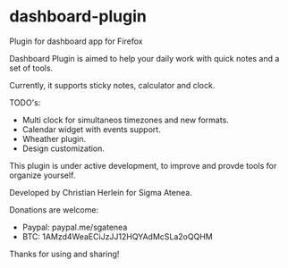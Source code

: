 # dashboard-plugin
Plugin for dashboard app for Firefox

Dashboard Plugin is aimed to help your daily work with quick notes and a set of tools.

Currently, it supports sticky notes, calculator and clock.

TODO's: 
- Multi clock for simultaneos timezones and new formats.
- Calendar widget with events support.
- Wheather plugin.
- Design customization.

This plugin is under active development, to improve and provde tools for organize yourself.

Developed by Christian Herlein for Sigma Atenea.

Donations are welcome:
- Paypal: paypal.me/sgatenea
- BTC: 1AMzd4WeaECiJzJJ12HQYAdMcSLa2oQQHM

Thanks for using and sharing!
